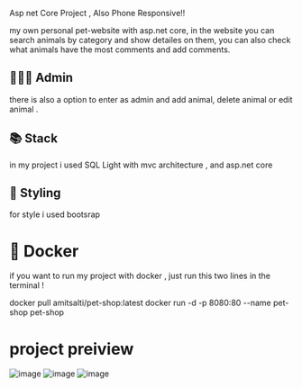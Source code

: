 Asp net Core Project , Also Phone Responsive!!

my own personal pet-website with asp.net core, in the website you can search animals by category and show detailes on them, 
you can also check what animals have the most comments and add comments.

## 👨🏼‍💼 Admin
there is also a option to enter as admin and add animal, delete animal or edit animal . 

## 📚 Stack 

in my project i used SQL Light  with mvc architecture , and asp.net core

## 🎨 Styling 

for style i used bootsrap 

# 🐳 Docker 
if you want to run my project with docker , just run this two lines in the terminal !

docker pull amitsalti/pet-shop:latest
docker run -d -p 8080:80 --name pet-shop pet-shop

# project preiview

![image](https://user-images.githubusercontent.com/45597333/190240177-98937a2a-f511-4be9-b95b-a7b8444b8368.png)
![image](https://user-images.githubusercontent.com/45597333/190240299-6c760948-b2f0-4c8c-a036-4f2b01c20429.png)
![image](https://user-images.githubusercontent.com/45597333/190240333-7536f933-5b90-418c-bf59-f9ed534b4581.png)




 

